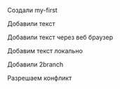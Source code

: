 Cоздали my-first

Добавили текст

Добавили текст через веб браузер

Добавим текст локально

Добавили 2branch

Разрешаем конфликт
